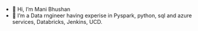 - 👋 Hi, I’m Mani Bhushan
- 👀 I’m a Data rngineer having experise in Pyspark, python, sql and azure services, Databricks, Jenkins, UCD.
